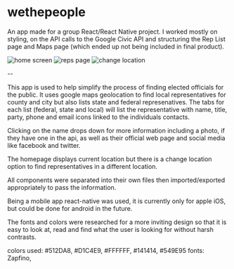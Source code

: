 # wethepeople

An app made for a group React/React Native project. I worked mostly on styling, on the API calls to the Google Civic API and structuring the Rep List page and Maps page (which ended up not being included in final product).

![home screen](https://github.com/sarahgoldgar/wethepoeple/master/images/homescreen.png "Home Screen")
![reps page](https://github.com/sarahgoldgar/wethepoeple/master/images/repspage.png "Reps Page")
![change location](https://github.com/sarahgoldgar/wethepoeple/master/images/changelocation.png "Change Location")


--

This app is used to help simplify the process of finding elected officials for the public.
It uses google maps geolocation to find local representatives for county and city but
also lists state and federal represenatives.
The tabs for each list (federal, state and local) will list the representative
with name, title, party, phone and email icons linked to the individuals contacts.

Clicking on the name drops down for more information including a photo,
if they have one in the api, as well as their official web page and social media
like facebook and twitter.

The homepage displays current location but there is a change location option to find
representatives in a different location.

All components were separated into their own files then imported/exported appropriately
to pass the information.

Being a mobile app react-native was used, it is currently only for apple iOS, but
could be done for android in the future.

The fonts and colors were researched for a more inviting design so that it is
easy to look at, read and find what the user is looking for without harsh contrasts.

colors used: #512DA8, #D1C4E9, #FFFFFF, #141414, #549E95
fonts: Zapfino,
